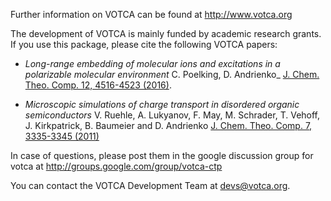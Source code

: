 Further information on VOTCA can be found at http://www.votca.org

The development of VOTCA is mainly funded by academic research grants.
If you use this package, please cite the following VOTCA papers:

* _Long-range embedding of molecular ions and excitations in a polarizable molecular environment_
  C. Poelking, D. Andrienko_
  [J. Chem. Theo. Comp. 12, 4516-4523 (2016)](http://dx.doi.org/10.1021/acs.jctc.6b00599).

* _Microscopic simulations of charge transport in disordered organic semiconductors_
  V. Ruehle, A. Lukyanov, F. May, M. Schrader, T. Vehoff, J. Kirkpatrick, B. Baumeier and D. Andrienko
  [J. Chem. Theo. Comp. 7, 3335-3345 (2011)](http://dx.doi.org/10.1021/ct200388s)

In case of questions, please post them in the google discussion group
for votca at http://groups.google.com/group/votca-ctp

You can contact the VOTCA Development Team at devs@votca.org.